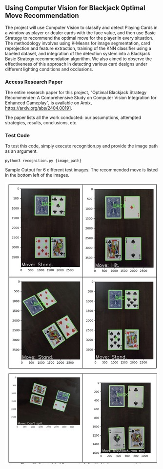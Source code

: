 ## Using Computer Vision for Blackjack Optimal Move Recommendation

The project will use Computer Vision to classify and detect Playing Cards in a window as player or dealer cards with the face value, and then use Basic Strategy to recommend the optimal move for the player in every situation. The methodology involves using K-Means for image segmentation, card reprojection and feature extraction, training of the KNN classifier using a labeled dataset, and integration of the detection system into a Blackjack Basic Strategy recommendation algorithm. We also aimed to observe the effectiveness of this approach in detecting various card designs under different lighting conditions and occlusions.

### Access Research Paper
The entire research paper for this project, "Optimal Blackjack Strategy Recommender: A Comprehensive Study on Computer Vision Integration for Enhanced Gameplay", is available on Arxix, https://arxiv.org/abs/2404.00191. 

The paper lists all the work conducted: our assumptions, attempted strategies, results, conclusions, etc.

### Test Code
To test this code, simply execute recognition.py and provide the image path as an argument.
```
python3 recognition.py {image_path}
```

Sample Output for 6 different test images. The recommended move is listed in the bottom left of the images.

![](/output1.png)
![](/output2.png)
